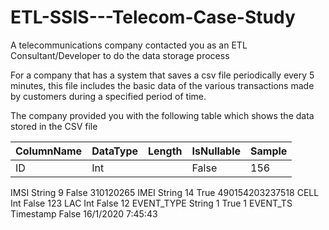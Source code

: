 # ETL-SSIS---Telecom-Case-Study

A telecommunications company contacted you as an ETL Consultant/Developer to do the data storage process

For a company that has a system that saves a csv file periodically every 5 minutes, this file includes the basic data of the various transactions made by customers during a specified period of time.

The company provided you with the following table which shows the data stored in the CSV file

ColumnName     |     DataType    |    Length   |   IsNullable    |   Sample
---------------|-----------------|-------------|-----------------|------------
ID             |       Int       |             |    False        |    156
IMSI                 String           9           False          310120265
IMEI String 14 True 490154203237518
CELL Int False 123
LAC Int False 12
EVENT_TYPE String 1 True 1
EVENT_TS Timestamp False 16/1/2020 7:45:43
